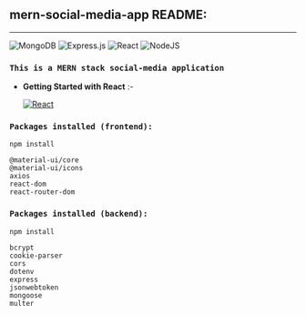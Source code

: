 ## mern-social-media-app README:
<hr/>
<img alt="MongoDB" src ="https://img.shields.io/badge/MongoDB-%234ea94b.svg?style=for-the-badge&logo=mongodb&logoColor=white"/>
<img alt="Express.js" src="https://img.shields.io/badge/express.js-%23404d59.svg?style=for-the-badge&logo=express&logoColor=%2361DAFB"/>
<img alt="React" src="https://img.shields.io/badge/react-%2320232a.svg?style=for-the-badge&logo=react&logoColor=%2361DAFB"/>
<img alt="NodeJS" src="https://img.shields.io/badge/node.js-%2343853D.svg?style=for-the-badge&logo=node-dot-js&logoColor=white"/>


### `This is a MERN stack social-media application`

- **Getting Started with React** :-

    <a href="https://github.com/AyushDubey-maker/mern-blog/blob/master/frontend/client/README.md"> <img alt="React" src="https://img.shields.io/badge/react-%2320232a.svg?style=for-the-badge&logo=react&logoColor=%2361DAFB"/></a>

### `Packages installed (frontend):`
```
npm install
```
```
@material-ui/core
@material-ui/icons
axios
react-dom
react-router-dom
```
### `Packages installed (backend):`
```
npm install
```
```
bcrypt
cookie-parser 
cors 
dotenv 
express
jsonwebtoken 
mongoose
multer
```